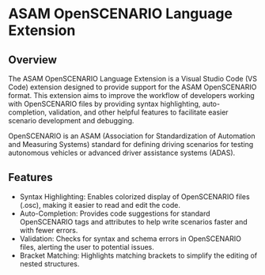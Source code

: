 # ASAM OpenSCENARIO Language Extension

## Overview

The ASAM OpenSCENARIO Language Extension is a Visual Studio Code (VS Code) extension designed to provide support for the ASAM OpenSCENARIO format. This extension aims to improve the workflow of developers working with OpenSCENARIO files by providing syntax highlighting, auto-completion, validation, and other helpful features to facilitate easier scenario development and debugging.

OpenSCENARIO is an ASAM (Association for Standardization of Automation and Measuring Systems) standard for defining driving scenarios for testing autonomous vehicles or advanced driver assistance systems (ADAS).

## Features
- Syntax Highlighting: Enables colorized display of OpenSCENARIO files (.osc), making it easier to read and edit the code.
- Auto-Completion: Provides code suggestions for standard OpenSCENARIO tags and attributes to help write scenarios faster and with fewer errors.
- Validation: Checks for syntax and schema errors in OpenSCENARIO files, alerting the user to potential issues.
- Bracket Matching: Highlights matching brackets to simplify the editing of nested structures.
